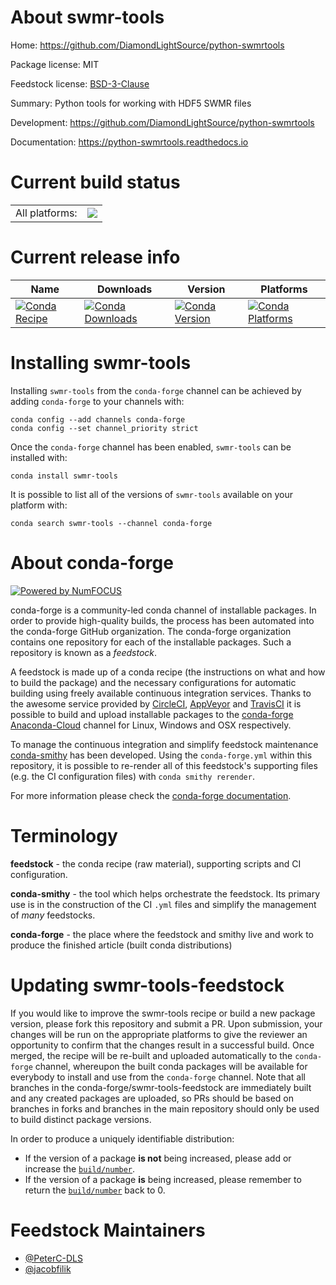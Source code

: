 About swmr-tools
================

Home: https://github.com/DiamondLightSource/python-swmrtools

Package license: MIT

Feedstock license: [BSD-3-Clause](https://github.com/conda-forge/swmr-tools-feedstock/blob/master/LICENSE.txt)

Summary: Python tools for working with HDF5 SWMR files

Development: https://github.com/DiamondLightSource/python-swmrtools

Documentation: https://python-swmrtools.readthedocs.io

Current build status
====================


<table><tr><td>All platforms:</td>
    <td>
      <a href="https://dev.azure.com/conda-forge/feedstock-builds/_build/latest?definitionId=13034&branchName=master">
        <img src="https://dev.azure.com/conda-forge/feedstock-builds/_apis/build/status/swmr-tools-feedstock?branchName=master">
      </a>
    </td>
  </tr>
</table>

Current release info
====================

| Name | Downloads | Version | Platforms |
| --- | --- | --- | --- |
| [![Conda Recipe](https://img.shields.io/badge/recipe-swmr--tools-green.svg)](https://anaconda.org/conda-forge/swmr-tools) | [![Conda Downloads](https://img.shields.io/conda/dn/conda-forge/swmr-tools.svg)](https://anaconda.org/conda-forge/swmr-tools) | [![Conda Version](https://img.shields.io/conda/vn/conda-forge/swmr-tools.svg)](https://anaconda.org/conda-forge/swmr-tools) | [![Conda Platforms](https://img.shields.io/conda/pn/conda-forge/swmr-tools.svg)](https://anaconda.org/conda-forge/swmr-tools) |

Installing swmr-tools
=====================

Installing `swmr-tools` from the `conda-forge` channel can be achieved by adding `conda-forge` to your channels with:

```
conda config --add channels conda-forge
conda config --set channel_priority strict
```

Once the `conda-forge` channel has been enabled, `swmr-tools` can be installed with:

```
conda install swmr-tools
```

It is possible to list all of the versions of `swmr-tools` available on your platform with:

```
conda search swmr-tools --channel conda-forge
```


About conda-forge
=================

[![Powered by NumFOCUS](https://img.shields.io/badge/powered%20by-NumFOCUS-orange.svg?style=flat&colorA=E1523D&colorB=007D8A)](http://numfocus.org)

conda-forge is a community-led conda channel of installable packages.
In order to provide high-quality builds, the process has been automated into the
conda-forge GitHub organization. The conda-forge organization contains one repository
for each of the installable packages. Such a repository is known as a *feedstock*.

A feedstock is made up of a conda recipe (the instructions on what and how to build
the package) and the necessary configurations for automatic building using freely
available continuous integration services. Thanks to the awesome service provided by
[CircleCI](https://circleci.com/), [AppVeyor](https://www.appveyor.com/)
and [TravisCI](https://travis-ci.com/) it is possible to build and upload installable
packages to the [conda-forge](https://anaconda.org/conda-forge)
[Anaconda-Cloud](https://anaconda.org/) channel for Linux, Windows and OSX respectively.

To manage the continuous integration and simplify feedstock maintenance
[conda-smithy](https://github.com/conda-forge/conda-smithy) has been developed.
Using the ``conda-forge.yml`` within this repository, it is possible to re-render all of
this feedstock's supporting files (e.g. the CI configuration files) with ``conda smithy rerender``.

For more information please check the [conda-forge documentation](https://conda-forge.org/docs/).

Terminology
===========

**feedstock** - the conda recipe (raw material), supporting scripts and CI configuration.

**conda-smithy** - the tool which helps orchestrate the feedstock.
                   Its primary use is in the construction of the CI ``.yml`` files
                   and simplify the management of *many* feedstocks.

**conda-forge** - the place where the feedstock and smithy live and work to
                  produce the finished article (built conda distributions)


Updating swmr-tools-feedstock
=============================

If you would like to improve the swmr-tools recipe or build a new
package version, please fork this repository and submit a PR. Upon submission,
your changes will be run on the appropriate platforms to give the reviewer an
opportunity to confirm that the changes result in a successful build. Once
merged, the recipe will be re-built and uploaded automatically to the
`conda-forge` channel, whereupon the built conda packages will be available for
everybody to install and use from the `conda-forge` channel.
Note that all branches in the conda-forge/swmr-tools-feedstock are
immediately built and any created packages are uploaded, so PRs should be based
on branches in forks and branches in the main repository should only be used to
build distinct package versions.

In order to produce a uniquely identifiable distribution:
 * If the version of a package **is not** being increased, please add or increase
   the [``build/number``](https://docs.conda.io/projects/conda-build/en/latest/resources/define-metadata.html#build-number-and-string).
 * If the version of a package **is** being increased, please remember to return
   the [``build/number``](https://docs.conda.io/projects/conda-build/en/latest/resources/define-metadata.html#build-number-and-string)
   back to 0.

Feedstock Maintainers
=====================

* [@PeterC-DLS](https://github.com/PeterC-DLS/)
* [@jacobfilik](https://github.com/jacobfilik/)

